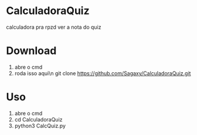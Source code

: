 # CalculadoraQuiz
calculadora pra rpzd ver a nota do quiz

# Download
1. abre o cmd
2. roda isso aqui\n
   git clone  https://github.com/Sagaxy/CalculadoraQuiz.git

# Uso

1. abre o cmd
2. cd CalculadoraQuiz
3. python3 CalcQuiz.py
